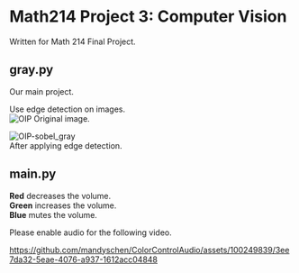 # Math214 Project 3: Computer Vision
Written for Math 214 Final Project.

## gray.py  
Our main project.  

Use edge detection on images.  
![OIP](https://github.com/mandyschen/Math214Project3/assets/100249839/1382dd49-d661-4bb5-9eb3-cbfe093f6872)
Original image.  

![OIP-sobel_gray](https://github.com/mandyschen/Math214Project3/assets/100249839/03f5a992-2c22-4628-ab81-2d00b6d42aa0)  
After applying edge detection.  

## main.py  
**Red** decreases the volume.  
**Green** increases the volume.  
**Blue** mutes the volume.  
  
Please enable audio for the following video.  

https://github.com/mandyschen/ColorControlAudio/assets/100249839/3ee7da32-5eae-4076-a937-1612acc04848

